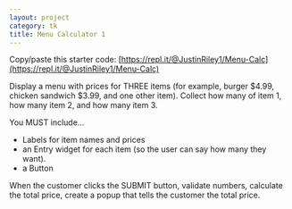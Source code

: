 ```yaml
---
layout: project
category: tk
title: Menu Calculator 1
---
```

Copy/paste this starter code: [https://repl.it/@JustinRiley1/Menu-Calc](https://repl.it/@JustinRiley1/Menu-Calc)

Display a menu with prices for THREE items (for example, burger $4.99, chicken sandwich $3.99, and one other item). Collect how many of item 1, how many item 2, and how many item 3.

You MUST include...
- Labels for item names and prices
- an Entry widget for each item (so the user can say how many they want).
- a Button

When the customer clicks the SUBMIT button, validate numbers, calculate the total price, create a popup that tells the customer the total price.
